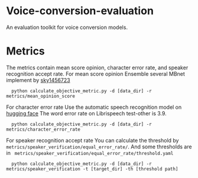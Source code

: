 # Voice-conversion-evaluation
An evaluation toolkit for voice conversion models.

# Metrics
The metrics contain mean score opinion, character error rate, and speaker recognition accept rate.
For mean score opinion
Ensemble several MBnet implement by [sky1456723](https://github.com/sky1456723/Pytorch-MBNet)
```
  python calculate_objective_metric.py -d [data_dir] -r metrics/mean_opinion_score
```
For character error rate
Use the automatic speech recognition model on [hugging face](https://huggingface.co/facebook/wav2vec2-large-960h-lv60-self)
The word error rate on Librispeech test-other is 3.9.
```
  python calculate_objective_metric.py -d [data_dir] -r metrics/character_error_rate
```
For speaker recognition accept rate
You can calculate the threshold by ```metrics/speaker_verification/equal_error_rate/```.
And some thresholds are in ``` metrics/speaker_verification/equal_error_rate/threshold.yaml```
```
  python calculate_objective_metric.py -d [data_dir] -r metrics/speaker_verification -t [target_dir] -th [threshold path]
```
